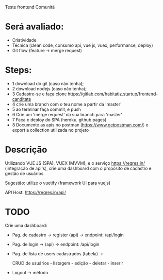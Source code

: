 Teste frontend Comunità

# Será avaliado:
- Criatividade
- Técnica (clean code, consumo api, vue js, vuex, performance, deploy)
- Git flow (feature -> merge request)

# Steps:
* 1 download do git (caso não tenha);
* 2 download nodejs (caso não tenha);
* 3 Cadastre-se e faça clone https://gitlab.com/habitatiz.startup/frontend-canditate
* 4 crie uma branch com o teu nome a partir da 'master' 
* 5 ao terminar faça commit, e push
* 6 Crie um 'merge request' da sua branch para 'master'
* 7 Faça o deploy do SPA (heroku, github pages)
* 8 Documente as apis no postman (https://www.getpostman.com/) e export a collection utilizada no projeto

# Descrição

Utilizando VUE JS (SPA), VUEX (MVVM), e o serviço https://reqres.in/ (integração de api's), crie uma dashboard com o propósito de cadastro e gestão de usuários.

Sugestão: utilize o vuetify (framework UI para vuejs)

API Host: https://reqres.in/api/

# TODO

Crie uma dashboard: 

- Pag. de cadastro -> register (api) -> endpoint: /api/login
- Pag. de login -> (api) -> endpoint: /api/login
- Pag. de lista de users cadastrados (tabela) -> 

	CRUD de usuários
		- listagem
		- edição
		- deletar
		- inserir
		
- Logout -> método





